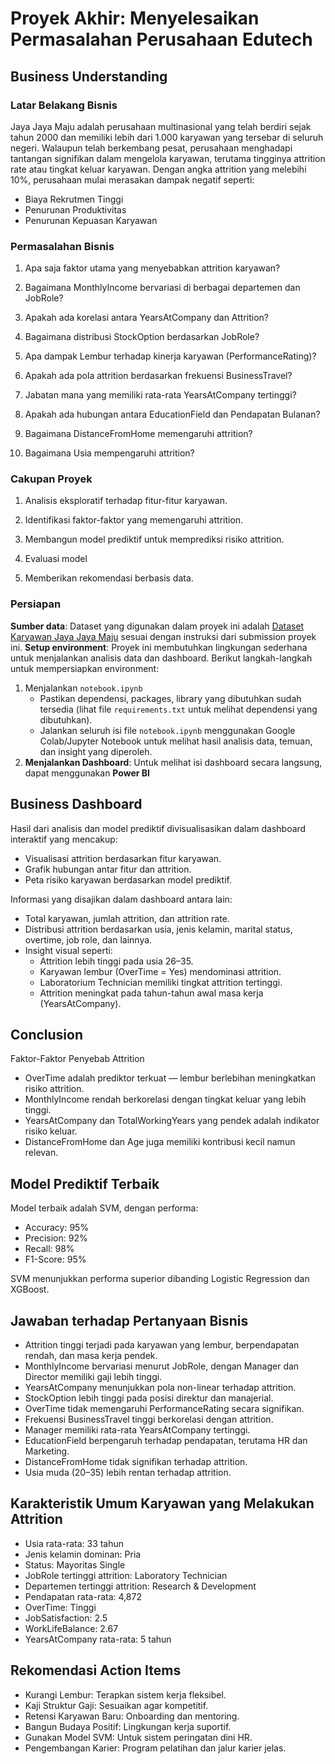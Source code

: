 # Proyek Akhir: Menyelesaikan Permasalahan Perusahaan Edutech

## Business Understanding

### Latar Belakang Bisnis
Jaya Jaya Maju adalah perusahaan multinasional yang telah berdiri sejak tahun 2000 dan memiliki lebih dari 1.000 karyawan yang tersebar di seluruh negeri. Walaupun telah berkembang pesat, perusahaan menghadapi tantangan signifikan dalam mengelola karyawan, terutama tingginya attrition rate atau tingkat keluar karyawan. Dengan angka attrition yang melebihi 10%, perusahaan mulai merasakan dampak negatif seperti:
 - Biaya Rekrutmen Tinggi
 - Penurunan Produktivitas
 - Penurunan Kepuasan Karyawan

### Permasalahan Bisnis

1. Apa saja faktor utama yang menyebabkan attrition karyawan?

2. Bagaimana MonthlyIncome bervariasi di berbagai departemen dan JobRole?

3. Apakah ada korelasi antara YearsAtCompany dan Attrition?

4. Bagaimana distribusi StockOption berdasarkan JobRole?

5. Apa dampak Lembur terhadap kinerja karyawan (PerformanceRating)?

6. Apakah ada pola attrition berdasarkan frekuensi BusinessTravel?

7. Jabatan mana yang memiliki rata-rata YearsAtCompany tertinggi?

8. Apakah ada hubungan antara EducationField dan Pendapatan Bulanan?

9. Bagaimana DistanceFromHome memengaruhi attrition?

10. Bagaimana Usia mempengaruhi attrition?

### Cakupan Proyek

1. Analisis eksploratif terhadap fitur-fitur karyawan.

2. Identifikasi faktor-faktor yang memengaruhi attrition.

3. Membangun model prediktif untuk memprediksi risiko attrition.

4. Evaluasi model

5. Memberikan rekomendasi berbasis data.

### Persiapan
**Sumber data**: Dataset yang digunakan dalam proyek ini adalah [Dataset Karyawan Jaya Jaya Maju](https://github.com/dicodingacademy/dicoding_dataset/tree/main/employee) sesuai dengan instruksi dari submission proyek ini.
**Setup environment**:
Proyek ini membutuhkan lingkungan sederhana untuk menjalankan analisis data dan dashboard. Berikut langkah-langkah untuk mempersiapkan environment:
1. Menjalankan `notebook.ipynb`
   - Pastikan dependensi, packages, library yang dibutuhkan sudah tersedia (lihat file `requirements.txt` untuk melihat dependensi yang dibutuhkan).
   - Jalankan seluruh isi file `notebook.ipynb` menggunakan Google Colab/Jupyter Notebook untuk melihat hasil analisis data, temuan, dan insight yang diperoleh.
2. **Menjalankan Dashboard**:
   Untuk melihat isi dashboard secara langsung, dapat menggunakan **Power BI** 

## Business Dashboard
Hasil dari analisis dan model prediktif divisualisasikan dalam dashboard interaktif yang mencakup:
 - Visualisasi attrition berdasarkan fitur karyawan.
 - Grafik hubungan antar fitur dan attrition.
 - Peta risiko karyawan berdasarkan model prediktif.

Informasi yang disajikan dalam dashboard antara lain:
 - Total karyawan, jumlah attrition, dan attrition rate.
 - Distribusi attrition berdasarkan usia, jenis kelamin, marital status, overtime, job role, dan lainnya.
 - Insight visual seperti:
   - Attrition lebih tinggi pada usia 26–35.
   - Karyawan lembur (OverTime = Yes) mendominasi attrition.
   - Laboratorium Technician memiliki tingkat attrition tertinggi.
   - Attrition meningkat pada tahun-tahun awal masa kerja (YearsAtCompany).


## Conclusion

Faktor-Faktor Penyebab Attrition
 - OverTime adalah prediktor terkuat — lembur berlebihan meningkatkan risiko attrition.
 - MonthlyIncome rendah berkorelasi dengan tingkat keluar yang lebih tinggi.
 - YearsAtCompany dan TotalWorkingYears yang pendek adalah indikator risiko keluar.
 - DistanceFromHome dan Age juga memiliki kontribusi kecil namun relevan.

## Model Prediktif Terbaik

Model terbaik adalah SVM, dengan performa:
 - Accuracy: 95%
 - Precision: 92%
 - Recall: 98%
 - F1-Score: 95%

SVM menunjukkan performa superior dibanding Logistic Regression dan XGBoost.

## Jawaban terhadap Pertanyaan Bisnis
 - Attrition tinggi terjadi pada karyawan yang lembur, berpendapatan rendah, dan masa kerja pendek.
 - MonthlyIncome bervariasi menurut JobRole, dengan Manager dan Director memiliki gaji lebih tinggi.
 - YearsAtCompany menunjukkan pola non-linear terhadap attrition.
 - StockOption lebih tinggi pada posisi direktur dan manajerial.
 - OverTime tidak memengaruhi PerformanceRating secara signifikan.
 - Frekuensi BusinessTravel tinggi berkorelasi dengan attrition.
 - Manager memiliki rata-rata YearsAtCompany tertinggi.
 - EducationField berpengaruh terhadap pendapatan, terutama HR dan Marketing.
 - DistanceFromHome tidak signifikan terhadap attrition.
 - Usia muda (20–35) lebih rentan terhadap attrition.

## Karakteristik Umum Karyawan yang Melakukan Attrition
 - Usia rata-rata: 33 tahun
 - Jenis kelamin dominan: Pria
 - Status: Mayoritas Single
 - JobRole tertinggi attrition: Laboratory Technician
 - Departemen tertinggi attrition: Research & Development
 - Pendapatan rata-rata: 4,872
 - OverTime: Tinggi
 - JobSatisfaction: 2.5
 - WorkLifeBalance: 2.67
 - YearsAtCompany rata-rata: 5 tahun

## Rekomendasi Action Items
 - Kurangi Lembur: Terapkan sistem kerja fleksibel.
 - Kaji Struktur Gaji: Sesuaikan agar kompetitif.
 - Retensi Karyawan Baru: Onboarding dan mentoring.
 - Bangun Budaya Positif: Lingkungan kerja suportif.
 - Gunakan Model SVM: Untuk sistem peringatan dini HR.
 - Pengembangan Karier: Program pelatihan dan jalur karier jelas.
